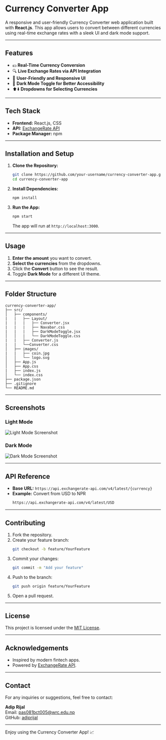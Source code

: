 # Currency Converter App

A responsive and user-friendly Currency Converter web application built with **React.js**. This app allows users to convert between different currencies using real-time exchange rates with a sleek UI and dark mode support.

---

## Features

- 💵 **Real-Time Currency Conversion**
- 🔍 **Live Exchange Rates via API Integration**
- 🌟 **User-Friendly and Responsive UI**
- 🌙 **Dark Mode Toggle for Better Accessibility**
- ⬆️⬇️ **Dropdowns for Selecting Currencies**

---

## Tech Stack

- **Frontend:** React.js, CSS
- **API:** [ExchangeRate API](https://api.exchangerate-api.com/)
- **Package Manager:** npm

---

## Installation and Setup

1. **Clone the Repository:**
   ```bash
   git clone https://github.com/your-username/currency-converter-app.git
   cd currency-converter-app
   ```

2. **Install Dependencies:**
   ```bash
   npm install
   ```

3. **Run the App:**
   ```bash
   npm start
   ```
   The app will run at `http://localhost:3000`.

---

## Usage

1. **Enter the amount** you want to convert.
2. **Select the currencies** from the dropdowns.
3. Click the **Convert** button to see the result.
4. Toggle **Dark Mode** for a different UI theme.

---

## Folder Structure

```
currency-converter-app/
├── src/
│   ├── components/
|   |   ├── Layout/ 
|   |   |   ├── Converter.jsx
|   |   |   ├── Navabar.css 
|   |   |   ├── DarkModeToggle.jsx
│   │   |   └── DarkModeToggle.css
|   |   ├── Converter.js
|   |   └──Converter.css 
│   ├── images/
|   |   ├── coin.jpg
│   │   └── logo.svg
│   ├── App.js
│   ├── App.css
|   ├── index.js
│   └── index.css
├── package.json
├── .gitignore
└── README.md
```

---

## Screenshots

### Light Mode
![Light Mode Screenshot](screenshots/light-mode.png)

### Dark Mode
![Dark Mode Screenshot](screenshots/dark-mode.png)

---

## API Reference

- **Base URL:** `https://api.exchangerate-api.com/v4/latest/{currency}`
- **Example:** Convert from USD to NPR
  ```bash
  https://api.exchangerate-api.com/v4/latest/USD
  ```

---

## Contributing

1. Fork the repository.
2. Create your feature branch:
   ```bash
   git checkout -b feature/YourFeature
   ```
3. Commit your changes:
   ```bash
   git commit -m "Add your feature"
   ```
4. Push to the branch:
   ```bash
   git push origin feature/YourFeature
   ```
5. Open a pull request.

---

## License

This project is licensed under the [MIT License](LICENSE).

---

## Acknowledgements

- Inspired by modern fintech apps.
- Powered by [ExchangeRate API](https://api.exchangerate-api.com/).

---

## Contact

For any inquiries or suggestions, feel free to contact:

**Adip Rijal**  
Email: [pas081bct005@wrc.edu.np](mailto:pas081bct005@wrc.edu.np)  
GitHub: [adiprijal](https://github.com/adiprijal)

---

Enjoy using the Currency Converter App! 📈